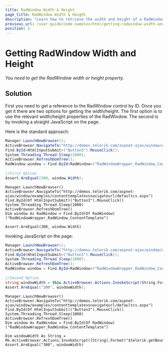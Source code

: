 ```yaml
---
title: RadWindow Width & Height
page_title: RadWindow Width & Height
description: "Learn how to retrieve the width and height of a RadWindow in Test Studio using C#. This guide provides two approaches: accessing properties directly or invoking JavaScript for precise measurements during automated testing."
previous_url: /user-guide/code-samples/html/getting-radwindow-width-and-height.aspx, /user-guide/code-samples/html/getting-radwindow-width-and-height
position: 1
---
```

# Getting RadWindow Width and Height

*You need to get the RadWindow width or height property.*

## Solution

First you need to get a reference to the RadWindow control by ID. Once you get it there are two options for getting the width/height. The first option is to use the relevant width/height properties of the RadWindow. The second is by invoking a straight JavaScript on the page.

Here is the standard approach:

```C#
Manager.LaunchNewBrowser();
ActiveBrowser.NavigateTo("http://demos.telerik.com/aspnet-ajax/window/examples/contenttemplatevsnavigateurl/defaultcs.aspx");
Find.ById<HtmlInputSubmit>("Button3").MouseClick();
System.Threading.Thread.Sleep(1000);
ActiveBrowser.RefreshDomTree();
RadWindow window = Find.ById<RadWindow>("RadWindowWrapper_RadWindow_ContentTemplate");
 
//First Option
Assert.AreEqual(300, window.Width);
```
```VB
Manager.LaunchNewBrowser()
ActiveBrowser.NavigateTo("http://demos.telerik.com/aspnet-ajax/window/examples/contenttemplatevsnavigateurl/defaultcs.aspx")
Find.ById(Of HtmlInputSubmit)("Button3").MouseClick()
System.Threading.Thread.Sleep(1000)
ActiveBrowser.RefreshDomTree()
Dim window As RadWindow = Find.ById(Of RadWindow)("RadWindowWrapper_RadWindow_ContentTemplate")

Assert.AreEqual(300, window.Width)
```

Invoking JavaScript on the page:

```C#
Manager.LaunchNewBrowser();
ActiveBrowser.NavigateTo("http://demos.telerik.com/aspnet-ajax/window/examples/contenttemplatevsnavigateurl/defaultcs.aspx");
Find.ById<HtmlInputSubmit>("Button3").MouseClick();
System.Threading.Thread.Sleep(1000);
ActiveBrowser.RefreshDomTree();
RadWindow window = Find.ById<RadWindow>("RadWindowWrapper_RadWindow_ContentTemplate"); 
 
//Second Option
string windowWidth = this.ActiveBrowser.Actions.InvokeScript(String.Format("$telerik.getBounds($find('RadWindow_ContentTemplate').get_popupElement()).width"));
Assert.AreEqual("300", windowWidth);
```
```VB
Manager.LaunchNewBrowser()
ActiveBrowser.NavigateTo("http://demos.telerik.com/aspnet-ajax/window/examples/contenttemplatevsnavigateurl/defaultcs.aspx")
Find.ById(Of HtmlInputSubmit)("Button3").MouseClick()
System.Threading.Thread.Sleep(1000)
ActiveBrowser.RefreshDomTree()
Dim window As RadWindow = Find.ById(Of RadWindow)("RadWindowWrapper_RadWindow_ContentTemplate")

Dim windowWidth As String = Me.ActiveBrowser.Actions.InvokeScript([String].Format("$telerik.getBounds($find('RadWindow_ContentTemplate').get_popupElement()).width"))
Assert.AreEqual("300", windowWidth)
```